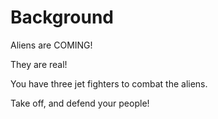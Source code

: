 # Background
Aliens are COMING!

They are real!

You have three jet fighters to combat the aliens.

Take off, and defend your people!